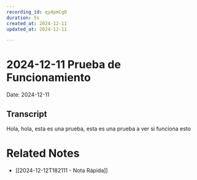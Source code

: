 ```yaml
---
recording_id: qy4pmCgO
duration: 5s
created_at: 2024-12-11
updated_at: 2024-12-11

---
```

# 2024-12-11 Prueba de Funcionamiento

Date: 2024-12-11

## Transcript

Hola, hola, esta es una prueba, esta es una prueba a ver si funciona esto

# Related Notes

- [[2024-12-12T182111 - Nota Rápida]]